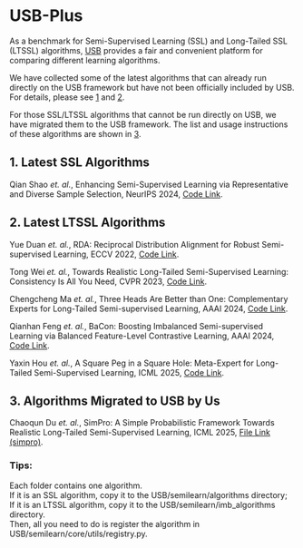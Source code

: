 # USB-Plus

As a benchmark for Semi-Supervised Learning (SSL) and Long-Tailed SSL (LTSSL) algorithms, [USB](https://github.com/microsoft/Semi-supervised-learning) provides a fair and convenient platform for comparing different learning algorithms.

We have collected some of the latest algorithms that can already run directly on the USB framework but have not been officially included by USB. For details, please see [1](#1-latest-ssl-algorithms) and [2](#2-latest-ltssl-algorithms).

For those SSL/LTSSL algorithms that cannot be run directly on USB, we have migrated them to the USB framework. The list and usage instructions of these algorithms are shown in [3](#3-algorithms-migrated-to-usb-by-us).

## 1. Latest SSL Algorithms
Qian Shao *et. al.*, Enhancing Semi-Supervised Learning via Representative and Diverse Sample Selection, NeurIPS 2024, [Code Link](https://github.com/YanhuiAILab/RDSS).


## 2. Latest LTSSL Algorithms

Yue Duan *et. al.*, RDA: Reciprocal Distribution Alignment for Robust Semi-supervised Learning, ECCV 2022, [Code Link](https://github.com/machengcheng2016/CPE-LTSSL).

Tong Wei *et. al.*, Towards Realistic Long-Tailed Semi-Supervised Learning: Consistency Is All You Need, CVPR 2023, [Code Link](https://github.com/machengcheng2016/CPE-LTSSL).

Chengcheng Ma *et. al.*, Three Heads Are Better than One: Complementary Experts for Long-Tailed Semi-supervised Learning, AAAI 2024, [Code Link](https://github.com/machengcheng2016/CPE-LTSSL).

Qianhan Feng *et. al.*, BaCon: Boosting Imbalanced Semi-supervised Learning via Balanced Feature-Level Contrastive Learning, AAAI 2024, [Code Link](https://github.com/yaxinhou/Meta-Expert).

Yaxin Hou *et. al.*, A Square Peg in a Square Hole:  Meta-Expert for Long-Tailed Semi-Supervised Learning, ICML 2025, [Code Link](https://github.com/yaxinhou/Meta-Expert).




## 3. Algorithms Migrated to USB by Us

Chaoqun Du *et. al.*, SimPro: A Simple Probabilistic Framework  Towards Realistic Long-Tailed Semi-Supervised Learning, ICML 2025, [File Link (simpro)](./simpro/).

### Tips:
Each folder contains one algorithm.  
If it is an SSL algorithm, copy it to the USB/semilearn/algorithms directory;  
If it is an LTSSL algorithm, copy it to the USB/semilearn/imb_algorithms directory.  
Then, all you need to do is register the algorithm in USB/semilearn/core/utils/registry.py.